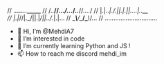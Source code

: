 //  ._____.____..____.._____._____
//  /..__//.._.\/.._.\/..__//..../
//  |.|.._|./.\||.|.\||..\..|..__\
//  |.|_//|.\_/||.|_/||../_.|.|...
//  \____\\____/\____/\____\\_/...
//  ..............................



- 👋 Hi, I’m @MehdiA7
- 👀 I’m interested in code
- 🌱 I’m currently learning Python and JS !
- 📫 How to reach me discord mehdi_im

<!---
MehdiA7/MehdiA7 is a ✨ special ✨ repository because its `README.md` (this file) appears on your GitHub profile.
You can click the Preview link to take a look at your changes.
--->
